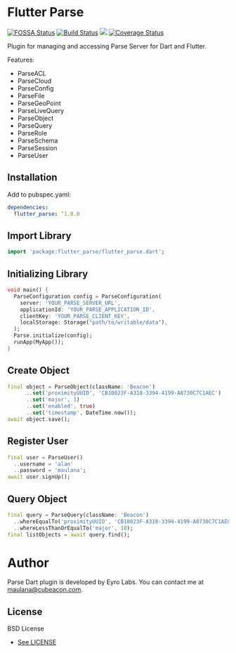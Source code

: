 # Flutter Parse   
[![FOSSA Status](https://app.fossa.io/api/projects/git%2Bgithub.com%2Feyro-labs%2Fflutter_parse.svg?type=shield)](https://app.fossa.io/projects/git%2Bgithub.com%2Feyro-labs%2Fflutter_parse?ref=badge_shield)  [![Build Status](https://travis-ci.org/eyro-labs/flutter_parse.svg?branch=master)](https://travis-ci.org/eyro-labs/flutter_parse#)  [![](https://img.shields.io/pub/v/flutter_parse.svg)](https://github.com/eyro-labs/flutter_parse)  [![Coverage Status](https://coveralls.io/repos/github/eyro-labs/flutter_parse/badge.svg?branch=master)](https://coveralls.io/github/eyro-labs/flutter_parse?branch=master)

Plugin for managing and accessing Parse Server for Dart and Flutter.

Features:
* ParseACL
* ParseCloud
* ParseConfig
* ParseFile
* ParseGeoPoint
* ParseLiveQuery
* ParseObject
* ParseQuery
* ParseRole
* ParseSchema
* ParseSession
* ParseUser
    
## Installation

Add to pubspec.yaml:

```yaml
dependencies:
  flutter_parse: ^1.0.0
```

## Import Library
```dart   
import 'package:flutter_parse/flutter_parse.dart';
```

## Initializing Library

```dart
void main() {
  ParseConfiguration config = ParseConfiguration(
    server: 'YOUR_PARSE_SERVER_URL',
    applicationId: 'YOUR_PARSE_APPLICATION_ID',
    clientKey: 'YOUR_PARSE_CLIENT_KEY',
    localStorage: Storage("path/to/writable/data"),
  );
  Parse.initialize(config);
  runApp(MyApp());
}
```

## Create Object

```dart
final object = ParseObject(className: 'Beacon')
      ..set('proximityUUID', 'CB10023F-A318-3394-4199-A8730C7C1AEC')
      ..set('major', 1)
      ..set('enabled', true)
      ..set('timestamp', DateTime.now());
await object.save();
```

## Register User

```dart
final user = ParseUser()
  ..username = 'alan'
  ..password = 'maulana';
await user.signUp();
```

## Query Object

```dart
final query = ParseQuery(className: 'Beacon')
  ..whereEqualTo('proximityUUID', 'CB10023F-A318-3394-4199-A8730C7C1AEC')
  ..whereLessThanOrEqualTo('major', 10);
final listObjects = await query.find();
```

# Author

Parse Dart plugin is developed by Eyro Labs. You can contact me at <maulana@cubeacon.com>.

## License

BSD License
- [See LICENSE](https://github.com/eyro-labs/flutter_parse/blob/master/LICENSE)
